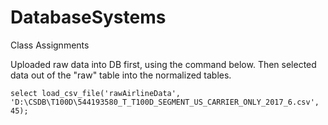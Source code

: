 # DatabaseSystems
Class Assignments

Uploaded raw data into DB first, using the command below.  Then selected data out of the "raw" table into the normalized tables.

`select load_csv_file('rawAirlineData', 'D:\CSDB\T100D\544193580_T_T100D_SEGMENT_US_CARRIER_ONLY_2017_6.csv', 45);`
